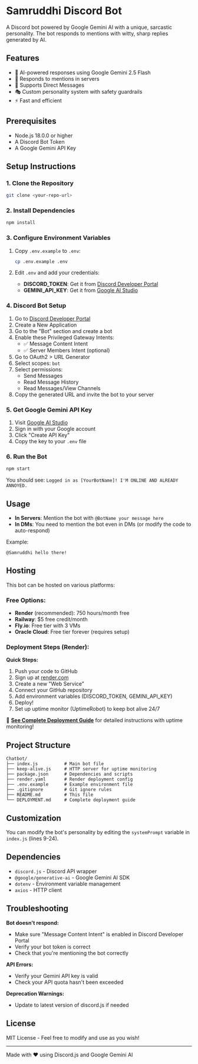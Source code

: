# Samruddhi Discord Bot

A Discord bot powered by Google Gemini AI with a unique, sarcastic personality. The bot responds to mentions with witty, sharp replies generated by AI.

## Features

- 🤖 AI-powered responses using Google Gemini 2.5 Flash
- 💬 Responds to mentions in servers
- 📨 Supports Direct Messages
- 🎭 Custom personality system with safety guardrails
- ⚡ Fast and efficient

## Prerequisites

- Node.js 18.0.0 or higher
- A Discord Bot Token
- A Google Gemini API Key

## Setup Instructions

### 1. Clone the Repository

```bash
git clone <your-repo-url>
```

### 2. Install Dependencies

```bash
npm install
```

### 3. Configure Environment Variables

1. Copy `.env.example` to `.env`:
   ```bash
   cp .env.example .env
   ```

2. Edit `.env` and add your credentials:
   - **DISCORD_TOKEN**: Get it from [Discord Developer Portal](https://discord.com/developers/applications)
   - **GEMINI_API_KEY**: Get it from [Google AI Studio](https://makersuite.google.com/app/apikey)

### 4. Discord Bot Setup

1. Go to [Discord Developer Portal](https://discord.com/developers/applications)
2. Create a New Application
3. Go to the "Bot" section and create a bot
4. Enable these Privileged Gateway Intents:
   - ✅ Message Content Intent
   - ✅ Server Members Intent (optional)
5. Go to OAuth2 > URL Generator
6. Select scopes: `bot`
7. Select permissions: 
   - Send Messages
   - Read Message History
   - Read Messages/View Channels
8. Copy the generated URL and invite the bot to your server

### 5. Get Google Gemini API Key

1. Visit [Google AI Studio](https://makersuite.google.com/app/apikey)
2. Sign in with your Google account
3. Click "Create API Key"
4. Copy the key to your `.env` file

### 6. Run the Bot

```bash
npm start
```

You should see: `Logged in as [YourBotName]! I'M ONLINE AND ALREADY ANNOYED.`

## Usage

- **In Servers**: Mention the bot with `@BotName your message here`
- **In DMs**: You need to mention the bot even in DMs (or modify the code to auto-respond)

Example:
```
@Samruddhi hello there!
```

## Hosting

This bot can be hosted on various platforms:

### Free Options:
- **Render** (recommended): 750 hours/month free
- **Railway**: $5 free credit/month
- **Fly.io**: Free tier with 3 VMs
- **Oracle Cloud**: Free tier forever (requires setup)

### Deployment Steps (Render):

**Quick Steps:**
1. Push your code to GitHub
2. Sign up at [render.com](https://render.com)
3. Create a new "Web Service"
4. Connect your GitHub repository
5. Add environment variables (DISCORD_TOKEN, GEMINI_API_KEY)
6. Deploy!
7. Set up uptime monitor (UptimeRobot) to keep bot alive 24/7

📖 **[See Complete Deployment Guide](DEPLOYMENT.md)** for detailed instructions with uptime monitoring!

## Project Structure

```
Chatbot/
├── index.js          # Main bot file
├── keep-alive.js     # HTTP server for uptime monitoring
├── package.json      # Dependencies and scripts
├── render.yaml       # Render deployment config
├── .env.example      # Example environment file
├── .gitignore        # Git ignore rules
├── README.md         # This file
└── DEPLOYMENT.md     # Complete deployment guide
```

## Customization

You can modify the bot's personality by editing the `systemPrompt` variable in `index.js` (lines 9-24).

## Dependencies

- `discord.js` - Discord API wrapper
- `@google/generative-ai` - Google Gemini AI SDK
- `dotenv` - Environment variable management
- `axios` - HTTP client

## Troubleshooting

**Bot doesn't respond:**
- Make sure "Message Content Intent" is enabled in Discord Developer Portal
- Verify your bot token is correct
- Check that you're mentioning the bot correctly

**API Errors:**
- Verify your Gemini API key is valid
- Check your API quota hasn't been exceeded

**Deprecation Warnings:**
- Update to latest version of discord.js if needed

## License

MIT License - Feel free to modify and use as you wish!


---

Made with ❤️ using Discord.js and Google Gemini AI

